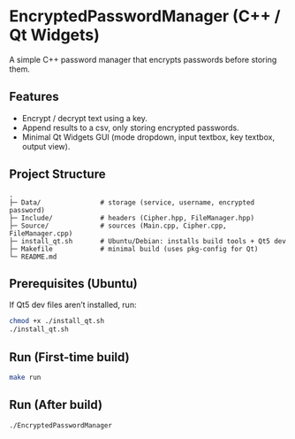 # EncryptedPasswordManager (C++ / Qt Widgets)
A simple C++ password manager that encrypts passwords before storing them.

## Features
- Encrypt / decrypt text using a key.
- Append results to a csv, only storing encrypted passwords.
- Minimal Qt Widgets GUI (mode dropdown, input textbox, key textbox, output view).

## Project Structure
```
.
├─ Data/               # storage (service, username, encrypted password)
├─ Include/            # headers (Cipher.hpp, FileManager.hpp)
├─ Source/             # sources (Main.cpp, Cipher.cpp, FileManager.cpp)
├─ install_qt.sh       # Ubuntu/Debian: installs build tools + Qt5 dev
├─ Makefile            # minimal build (uses pkg-config for Qt)
└─ README.md
```

## Prerequisites (Ubuntu)
If Qt5 dev files aren’t installed, run:
```bash
chmod +x ./install_qt.sh
./install_qt.sh
```

## Run (First-time build)
```bash
make run
```

## Run (After build)
```bash
./EncryptedPasswordManager
```
